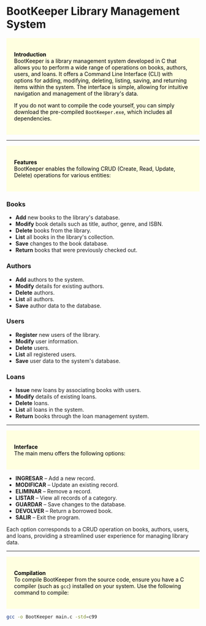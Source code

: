# BootKeeper Library Management System

<div style="background:#FFFFE0;padding:20px;color:#000000;margin-top:10px;">

  
**Introduction**  
BootKeeper is a library management system developed in C that allows you to perform a wide range of operations on books, authors, users, and loans. It offers a Command Line Interface (CLI) with options for adding, modifying, deleting, listing, saving, and returning items within the system. The interface is simple, allowing for intuitive navigation and management of the library's data.

If you do not want to compile the code yourself, you can simply download the pre-compiled `BootKeeper.exe`, which includes all dependencies.

</div>

---

<div style="background:#FFFFE0;padding:20px;color:#000000;margin-top:10px;">

  
**Features**  
BootKeeper enables the following CRUD (Create, Read, Update, Delete) operations for various entities:
</div>

### Books

- **Add** new books to the library's database.
- **Modify** book details such as title, author, genre, and ISBN.
- **Delete** books from the library.
- **List** all books in the library's collection.
- **Save** changes to the book database.
- **Return** books that were previously checked out.

### Authors

- **Add** authors to the system.
- **Modify** details for existing authors.
- **Delete** authors.
- **List** all authors.
- **Save** author data to the database.

### Users

- **Register** new users of the library.
- **Modify** user information.
- **Delete** users.
- **List** all registered users.
- **Save** user data to the system's database.

### Loans

- **Issue** new loans by associating books with users.
- **Modify** details of existing loans.
- **Delete** loans.
- **List** all loans in the system.
- **Return** books through the loan management system.

---

<div style="background:#FFFFE0;padding:20px;color:#000000;margin-top:10px;">

  
**Interface**  
The main menu offers the following options:
</div>

- **INGRESAR** – Add a new record.
- **MODIFICAR** – Update an existing record.
- **ELIMINAR** – Remove a record.
- **LISTAR** – View all records of a category.
- **GUARDAR** – Save changes to the database.
- **DEVOLVER** – Return a borrowed book.
- **SALIR** – Exit the program.

Each option corresponds to a CRUD operation on books, authors, users, and loans, providing a streamlined user experience for managing library data.

---

<div style="background:#FFFFE0;padding:20px;color:#000000;margin-top:10px;">

  
**Compilation**  
To compile BootKeeper from the source code, ensure you have a C compiler (such as `gcc`) installed on your system. Use the following command to compile:
</div>

```bash
gcc -o BootKeeper main.c -std=c99
```
